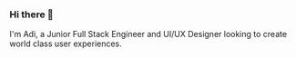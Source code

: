 ### Hi there 👋

I'm Adi, a Junior Full Stack Engineer and UI/UX Designer looking to create world class user experiences.
